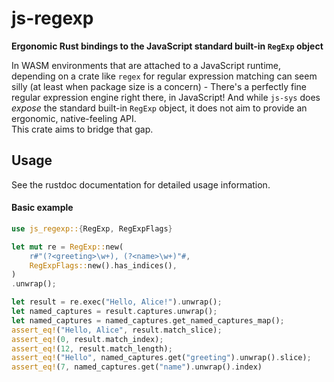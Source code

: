 js-regexp
=====
**Ergonomic Rust bindings to the JavaScript standard built-in `RegExp` object**

In WASM environments that are attached to a JavaScript runtime, depending on a crate like `regex`
for regular expression matching can seem silly (at least when package size is a concern) - There's a perfectly fine
regular expression engine right there, in JavaScript! And while `js-sys` does
_expose_ the standard built-in `RegExp` object, it does not aim to provide an ergonomic, native-feeling API. \
This crate aims to bridge that gap.

## Usage
See the rustdoc documentation for detailed usage information.
#### Basic example
```rust
use js_regexp::{RegExp, RegExpFlags}

let mut re = RegExp::new(
    r#"(?<greeting>\w+), (?<name>\w+)"#,
    RegExpFlags::new().has_indices(),
)
.unwrap();

let result = re.exec("Hello, Alice!").unwrap();
let named_captures = result.captures.unwrap();
let named_captures = named_captures.get_named_captures_map();
assert_eq!("Hello, Alice", result.match_slice);
assert_eq!(0, result.match_index);
assert_eq!(12, result.match_length);
assert_eq!("Hello", named_captures.get("greeting").unwrap().slice);
assert_eq!(7, named_captures.get("name").unwrap().index)
```